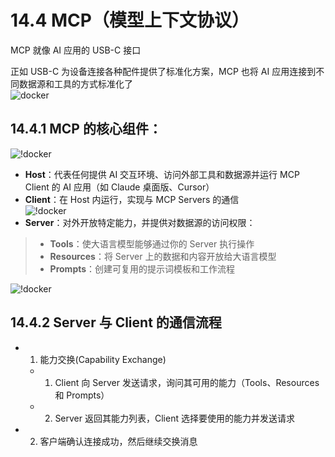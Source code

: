# 14.4 MCP（模型上下文协议）
MCP 就像 AI 应用的 USB-C 接口       

正如 USB-C 为设备连接各种配件提供了标准化方案，MCP 也将 AI 应用连接到不同数据源和工具的方式标准化了     
![docker](/mcp-1.png)  

## 14.4.1 MCP 的核心组件：
![!docker](/mcp-2.webp)
- **Host**：代表任何提供 AI 交互环境、访问外部工具和数据源并运行 MCP Client 的 AI 应用（如 Claude 桌面版、Cursor）      
- **Client**：在 Host 内运行，实现与 MCP Servers 的通信     
![!docker](/mcp-3.webp)
- **Server**：对外开放特定能力，并提供对数据源的访问权限：       
> - **Tools**：使大语言模型能够通过你的 Server 执行操作     
> - **Resources**：将 Server 上的数据和内容开放给大语言模型     
> - **Prompts**：创建可复用的提示词模板和工作流程       

![!docker](/mcp-4.webp) 

## 14.4.2 Server 与 Client 的通信流程

- 1. 能力交换(Capability Exchange)
    - 1. Client 向 Server 发送请求，询问其可用的能力（Tools、Resources 和 Prompts）      
    - 2. Server 返回其能力列表，Client 选择要使用的能力并发送请求
- 2. 客户端确认连接成功，然后继续交换消息       
